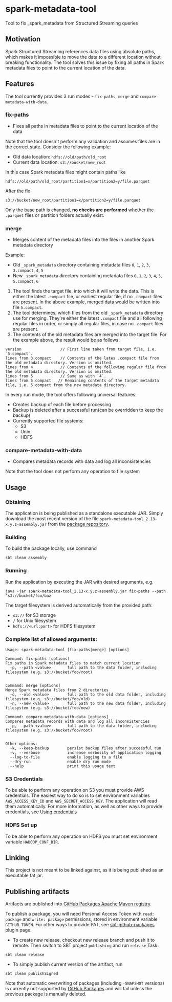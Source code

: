 # spark-metadata-tool
Tool to fix _spark_metadata from Structured Streaming queries

## Motivation
Spark Structured Streaming references data files using absolute paths, which makes it impossible to move the data to a different location without breaking functionality.
The tool solves this issue by fixing all paths in Spark metadata files to point to the current location of the data.

## Features
The tool currently provides 3 run modes - `fix-paths`, `merge` and `compare-metadata-with-data`.

### fix-paths
- Fixes all paths in metadata files to point to the current location of the data

Note that the tool doesn't perform any validation and assumes files are in the correct state. Consider the following example:

- Old data location: `hdfs://old/path/old_root`
- Current data location: `s3://bucket/new_root`

In this case Spark metadata files might contain paths like
```
hdfs://old/path/old_root/partition1=x/partition2=y/file.parquet
```
After the fix
```
s3://bucket/new_root/partition1=x/partition2=y/file.parquet
```

Only the base path is changed, **no checks are performed** whether the `.parquet` files or partition folders actually exist.

### merge
- Merges content of the metadata files into the files in another Spark metadata directory

Example:
- Old `_spark_metadata` directory containing metadata files `0`, `1`, `2`, `3`, `3.compact`, `4`, `5`
- New `_spark_metadata` directory containing metadata files `0`, `1`, `2`, `3`, `4`, `5`, `5.compact`, `6`

1. The tool finds the target file, into which it will write the data. This is either the latest `.compact` file, or earliest regular file, if no `.compact` files are present.
In the above example, merged data would be written into file `5.compact`.
2. The tool determines, which files from the old `_spark_metadata` directory use for merging. They're either the latest `.compact` file and all following regular files in order,
or simply all regular files, in case no `.compact` files are present.
3. The contents of the old metadata files are merged into the target file. For the example above, the result would be as follows:
```
version                 // First line taken from target file, i.e. `5.compact`.
lines from 3.compact    // Contents of the lates .compact file from the old metadata directory. Version is omitted.
lines from 4            // Contents of the following regular file from the old metadata directory. Version is omitted.
lines from 5            // Same as with `4`.
lines from 5.compact   // Remaining contents of the target metadata file, i.e. 5.compact from the new metadata directory.
```

In every run mode, the tool offers following universal features:
- Creates backup of each file before processing
- Backup is deleted after a successful run(can be overridden to keep the backup)
- Currently supported file systems:
    - S3
    - Unix
    - HDFS

### compare-metadata-with-data
- Compares metadata records with data and log all inconsistencies

Note that the tool does not perform any operation to file system

## Usage
### Obtaining
The application is being published as a standalone executable JAR. Simply download the most recent version of the file `spark-metadata-tool_2.13-x.y.z-assembly.jar` from the [package repository](https://github.com/orgs/AbsaOSS/packages?repo_name=spark-metadata-tool).

### Building
To build the package locally, use command
```
sbt clean assembly
```

### Running
Run the application by executing the JAR with desired arguments, e.g.
```
java -jar spark-metadata-tool_2.13-x.y.z-assembly.jar fix-paths --path "s3://bucket/foo/baz
```

The target filesystem is derived automatically from the provided path:
- `s3://`             for S3 storage
- `/`                 for Unix filesystem
- `hdfs://<url:port>` for HDFS filesystem

### Complete list of allowed arguments:
```
Usage: spark-metadata-tool [fix-paths|merge] [options]

Command: fix-paths [options]
Fix paths in Spark metadata files to match current location
  -p, --path <value>       full path to the data folder, including filesystem (e.g. s3://bucket/foo/root)


Command: merge [options]
Merge Spark metadata files from 2 directories
  -o, --old <value>        full path to the old data folder, including filesystem (e.g. s3://bucket/foo/old)
  -n, --new <value>        full path to the new data folder, including filesystem (e.g. s3://bucket/foo/new)

Command: compare-metadata-with-data [options]
Compares metadata records with data and log all inconsistencies
  -p, --path <value>       full path to the data folder, including filesystem (e.g. s3://bucket/foo/root)


Other options:
  -k, --keep-backup        persist backup files after successful run
  -v, --verbose            increase verbosity of application logging
  --log-to-file            enable logging to a file
  --dry-run                enable dry run mode
  --help                   print this usage text
```

### S3 Credentials
To be able to perform any operation on S3 you must provide AWS credentials. The easiest way to do so is to set environment variables
`AWS_ACCESS_KEY_ID` and `AWS_SECRET_ACCESS_KEY`. The application will read them automatically. For more information, as well as other
ways to provide credentials, see [Using credentials](https://docs.aws.amazon.com/sdk-for-java/latest/developer-guide/credentials.html)

### HDFS Set up
To be able to perform any operation on HDFS you must set environment variable `HADOOP_CONF_DIR`.

## Linking
This project is not meant to be linked against, as it is being published as an executable fat jar. 

## Publishing artifacts
Artifacts are published into [GitHub Packages Apache Maven registry](https://docs.github.com/en/packages/learn-github-packages/introduction-to-github-packages).

To publish a package, you will need Personal Access Token with `read: package` and `write: package` permissions, stored in environment variable `GITHUB_TOKEN`.
For other ways to provide PAT, see [sbt-github-packages](https://github.com/djspiewak/sbt-github-packages) plugin page.

- To create new release, checkout new release branch and push it to remote.
Then switch to SBT project `publishing` and run `release` Task:
```
sbt clean release
```

- To simply publish current version of the artifact, run
```
sbt clean publishSigned
```

Note that automatic overwriting of packages (including `-SNAPSHOT` versions) is currently not supported by [GitHub Packages](https://docs.github.com/en/packages/learn-github-packages/introduction-to-github-packages)
and will fail unless the previous package is manually deleted.
